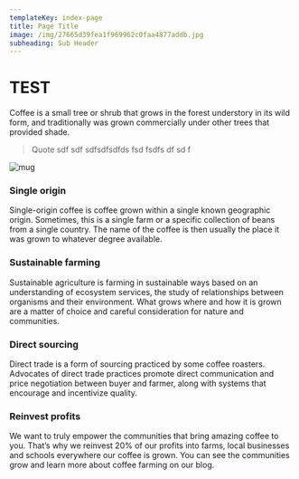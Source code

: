 ```yaml
---
templateKey: index-page
title: Page Title
image: /img/27665d39fea1f969962c0faa4877addb.jpg
subheading: Sub Header
---
```

# TEST

Coffee is a small tree or shrub that grows in the forest understory in its wild form, and traditionally was grown commercially under other trees that provided shade. 

> Quote sdf sdf sdfsdfsdfds fsd fsdfs df sd f

![mug](/img/products-grid2.jpg "mug")

### Single origin

Single-origin coffee is coffee grown within a single known geographic origin. Sometimes, this is a single farm or a specific collection of beans from a single country. The name of the coffee is then usually the place it was grown to whatever degree available.

### Sustainable farming

Sustainable agriculture is farming in sustainable ways based on an understanding of ecosystem services, the study of relationships between organisms and their environment. What grows where and how it is grown are a matter of choice and careful consideration for nature and communities.

### Direct sourcing

Direct trade is a form of sourcing practiced by some coffee roasters. Advocates of direct trade practices promote direct communication and price negotiation between buyer and farmer, along with systems that encourage and incentivize quality.

### Reinvest profits

We want to truly empower the communities that bring amazing coffee to you. That’s why we reinvest 20% of our profits into farms, local businesses and schools everywhere our coffee is grown. You can see the communities grow and learn more about coffee farming on our blog.
